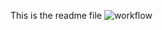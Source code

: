 This is the readme file
![workflow](https://github.com/pabluchiyague/devops/actions/workflows/main.yml/badge.svg)
